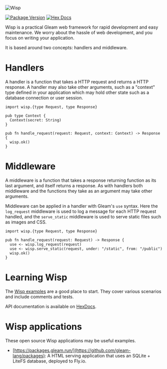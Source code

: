 ![Wisp](https://github.com/lpil/wisp/blob/main/docs/images/cover.png?raw=true)

[![Package Version](https://img.shields.io/hexpm/v/wisp)](https://hex.pm/packages/wisp)
[![Hex Docs](https://img.shields.io/badge/hex-docs-ffaff3)](https://hexdocs.pm/wisp/)

Wisp is a practical Gleam web framework for rapid development and easy maintenance.
We worry about the hassle of web development, and you focus on writing your
application.

It is based around two concepts: handlers and middleware.

# Handlers

A handler is a function that takes a HTTP request and returns a HTTP
response. A handler may also take other arguments, such as a "context" type
defined in your application which may hold other state such as a database
connection or user session.

```gleam
import wisp.{type Request, type Response}

pub type Context {
  Context(secret: String)
}

pub fn handle_request(request: Request, context: Context) -> Response {
  wisp.ok()
}
```

# Middleware

A middleware is a function that takes a response returning function as its
last argument, and itself returns a response. As with handlers both
middleware and the functions they take as an argument may take other
arguments.

Middleware can be applied in a handler with Gleam's `use` syntax. Here the
`log_request` middleware is used to log a message for each HTTP request
handled, and the `serve_static` middleware is used to serve static files
such as images and CSS.

```gleam
import wisp.{type Request, type Response}

pub fn handle_request(request: Request) -> Response {
  use <- wisp.log_request(request)
  use <- wisp.serve_static(request, under: "/static", from: "/public")
  wisp.ok()
}
```

# Learning Wisp

The [Wisp examples](https://github.com/gleam-wisp/wisp/tree/main/examples)
are a good place to start. They cover various scenarios and include comments and
tests.

API documentation is available on [HexDocs](https://hexdocs.pm/wisp/).

# Wisp applications

These open source Wisp applications may be useful examples.

- [https://packages.gleam.run/](https://github.com/gleam-lang/packages): A HTML
  serving application that uses an SQLite + LiteFS database, deployed to Fly.io.
